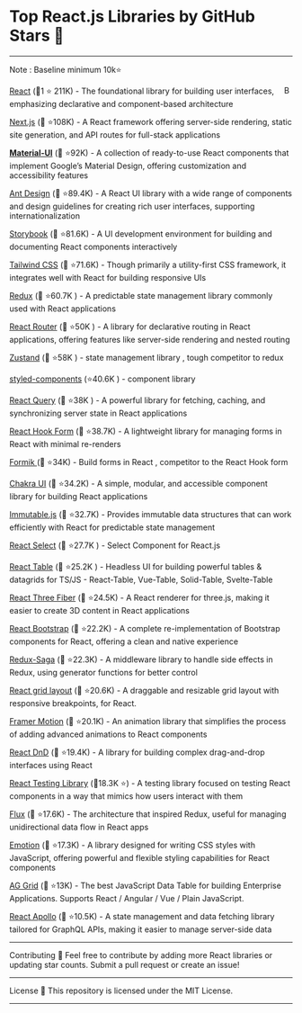 # Top React.js Libraries by GitHub Stars 🌟

---

Note : Baseline minimum 10k⭐

<a href="#contents"><img align="right" width="15" height="15" src="https://git.io/JtehR" alt="Back to top"></a>

<a href="https://github.com/facebook/react">React</a> (🥇1 ⭐ 211K) - The foundational library for building user interfaces, emphasizing declarative and component-based architecture​

<a href="https://github.com/vercel/next.js">Next.js</a> (🥇 ⭐108K) - A React framework offering server-side rendering, static site generation, and API routes for full-stack applications​

<b><a href="https://github.com/mui/material-ui">Material-UI</a></b> (🥇 ⭐92K) - A collection of ready-to-use React components that implement Google’s Material Design, offering customization and accessibility features​

<a href="https://github.com/ant-design/ant-design">Ant Design</a> (🥇 ⭐89.4K) - A React UI library with a wide range of components and design guidelines for creating rich user interfaces, supporting internationalization​

<a href="https://github.com/storybookjs/storybook">Storybook</a> (🥇 ⭐81.6K) - A UI development environment for building and documenting React components interactively​

<a href="https://github.com/tailwindlabs/tailwindcss">Tailwind CSS</a> (🥇 ⭐71.6K) - Though primarily a utility-first CSS framework, it integrates well with React for building responsive UIs​

<a href="https://github.com/reduxjs/redux">Redux</a> (🥇 ⭐60.7K ) - A predictable state management library commonly used with React applications​

<a href="https://github.com/remix-run/react-router">React Router</a> (🥇 ⭐50K ) - A library for declarative routing in React applications, offering features like server-side rendering and nested routing​

<a href="https://github.com/pmndrs/zustand">Zustand</a> (🥇 ⭐58K ) - state management library , tough competitor to redux

<a href="https://github.com/styled-components/styled-components">styled-components</a> (⭐40.6K ) - component library

<a href="https://github.com/react-query/react-query">React Query</a> (🥇 ⭐38K ) - A powerful library for fetching, caching, and synchronizing server state in React applications​

<a href="https://github.com/react-hook-form/react-hook-form">React Hook Form</a> (🥇 ⭐38.7K) - A lightweight library for managing forms in React with minimal re-renders​

<a href="https://github.com/jaredpalmer/formik">Formik </a> (🥇 ⭐34K) - Build forms in React , competitor to the React Hook form

<a href="https://github.com/chakra-ui/chakra-ui">Chakra UI</a> (🥇 ⭐34.2K) - A simple, modular, and accessible component library for building React applications​

<a href="https://github.com/facebook/immutable-js">Immutable.js</a> (🥇 ⭐32.7K) - Provides immutable data structures that can work efficiently with React for predictable state management​

<a href="https://github.com/JedWatson/react-select">React Select</a> (🥇 ⭐27.7K ) - Select Component for React.js

<a href="https://github.com/TanStack/table">React Table</a> (🥇 ⭐25.2K ) - Headless UI for building powerful tables & datagrids for TS/JS - React-Table, Vue-Table, Solid-Table, Svelte-Table

<a href="https://github.com/pmndrs/react-three-fiber">React Three Fiber</a> (🥇 ⭐24.5K) - A React renderer for three.js, making it easier to create 3D content in React applications​

<a href="https://github.com/react-bootstrap/react-bootstrap">React Bootstrap</a> (🥇 ⭐22.2K) - A complete re-implementation of Bootstrap components for React, offering a clean and native experience​

<a href="https://github.com/redux-saga/redux-saga">Redux-Saga</a> (🥇 ⭐22.3K) - A middleware library to handle side effects in Redux, using generator functions for better control​

<a href="https://github.com/react-grid-layout/react-grid-layout">React grid layout</a> (🥇 ⭐20.6K) - A draggable and resizable grid layout with responsive breakpoints, for React.

<a href="https://github.com/framer/motion">Framer Motion</a> (🥇 ⭐20.1K) - An animation library that simplifies the process of adding advanced animations to React components​

<a href="https://github.com/react-dnd/react-dnd">React DnD</a> (🥇 ⭐19.4K) - A library for building complex drag-and-drop interfaces using React​

<a href="https://github.com/testing-library/react-testing-library">React Testing Library</a> (🥇18.3K ⭐) - A testing library focused on testing React components in a way that mimics how users interact with them​

<a href="https://github.com/facebook/flux">Flux</a> (🥇 ⭐17.6K) - The architecture that inspired Redux, useful for managing unidirectional data flow in React apps​

<a href="https://github.com/emotion-js/emotion">Emotion</a> (🥇 ⭐17.3K) - A library designed for writing CSS styles with JavaScript, offering powerful and flexible styling capabilities for React components​

<a href="https://github.com/ag-grid/ag-grid">AG Grid</a> (🥇 ⭐13K) - The best JavaScript Data Table for building Enterprise Applications. Supports React / Angular / Vue / Plain JavaScript.

<a href="https://github.com/apollographql/react-apollo">React Apollo</a> (🥇 ⭐10.5K) - A state management and data fetching library tailored for GraphQL APIs, making it easier to manage server-side data​

---

Contributing 🤝
Feel free to contribute by adding more React libraries or updating star counts. Submit a pull request or create an issue!

---

License 📜
This repository is licensed under the MIT License.

---
